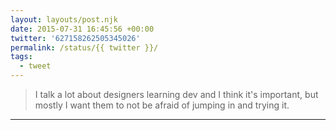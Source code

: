 ```yaml
---
layout: layouts/post.njk
date: 2015-07-31 16:45:56 +00:00
twitter: '627158262505345026'
permalink: /status/{{ twitter }}/
tags: 
  - tweet
---
```


> I talk a lot about designers learning dev and I think it's important, but mostly I want them to not be afraid of jumping in and trying it.

---
